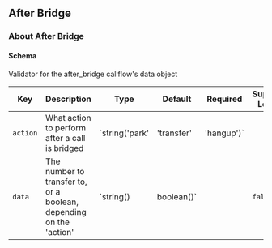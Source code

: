 ## After Bridge

### About After Bridge

#### Schema

Validator for the after_bridge callflow's data object



Key | Description | Type | Default | Required | Support Level
--- | ----------- | ---- | ------- | -------- | -------------
`action` | What action to perform after a call is bridged | `string('park' | 'transfer' | 'hangup')` |   | `false` |  
`data` | The number to transfer to, or a boolean, depending on the 'action' | `string() | boolean()` |   | `false` |  



